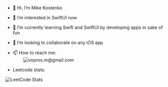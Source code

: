 - 👋 Hi, I’m Mike Kostenko
- 👀 I’m interested in SwiftUI now
- 🌱 I’m currently learning Swift and SwiftUI by developing apps in sake of fun
- 💞️ I’m looking to collaborate on any iOS app
- 📫 How to reach me:<br> &emsp;&emsp; <img alt="vopros.m@gmail.com" src="https://img.shields.io/static/v1?label=e-mail:&message=vopros.m@gmail.com&color=yellow" />

- Leetcode stats:

![LeetCode Stats](https://leetcode.card.workers.dev/user9809eC?theme=auto&font=source_code_pro&extension=null)

<!---
vopros21/vopros21 is a ✨ special ✨ repository because its `README.md` (this file) appears on your GitHub profile.
You can click the Preview link to take a look at your changes.
--->
